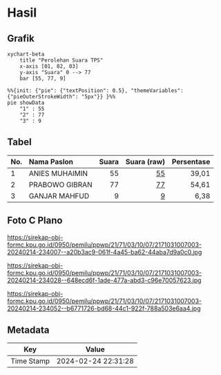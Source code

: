 # Hasil

## Grafik

```mermaid
xychart-beta
    title "Perolehan Suara TPS"
    x-axis [01, 02, 03]
    y-axis "Suara" 0 --> 77
    bar [55, 77, 9]
```

```mermaid
%%{init: {"pie": {"textPosition": 0.5}, "themeVariables": {"pieOuterStrokeWidth": "5px"}} }%%
pie showData
    "1" : 55
    "2" : 77
    "3" : 9
```

## Tabel

| No. | Nama Paslon    | Suara | Suara (raw) | Persentase |
|:--- |:-------------- | -----:| -----------:| ----------:|
| 1   | ANIES MUHAIMIN | 55    | [55][p-1]   | 39,01      |
| 2   | PRABOWO GIBRAN | 77    | [77][p-2]   | 54,61      |
| 3   | GANJAR MAHFUD  | 9     | [9][p-3]    | 6,38       |


[p-1]: https://github.com/gigit-pemilu/pemilu-2024-21-kepulauan-riau/blob/main/pilpres/hitung-suara/sub/21-kepulauan-riau/sub/71-kota-batam/sub/03-sekupang/sub/1007-tiban-lama/sub/003-tps/sub/paslon-1.txt
[p-2]: https://github.com/gigit-pemilu/pemilu-2024-21-kepulauan-riau/blob/main/pilpres/hitung-suara/sub/21-kepulauan-riau/sub/71-kota-batam/sub/03-sekupang/sub/1007-tiban-lama/sub/003-tps/sub/paslon-2.txt
[p-3]: https://github.com/gigit-pemilu/pemilu-2024-21-kepulauan-riau/blob/main/pilpres/hitung-suara/sub/21-kepulauan-riau/sub/71-kota-batam/sub/03-sekupang/sub/1007-tiban-lama/sub/003-tps/sub/paslon-3.txt

## Foto C Plano

https://sirekap-obj-formc.kpu.go.id/0950/pemilu/ppwp/21/71/03/10/07/2171031007003-20240214-234007--a20b3ac9-061f-4a45-ba62-44aba7d9a0c0.jpg

https://sirekap-obj-formc.kpu.go.id/0950/pemilu/ppwp/21/71/03/10/07/2171031007003-20240214-234028--648ecd6f-1ade-477a-abd3-c96e70057623.jpg

https://sirekap-obj-formc.kpu.go.id/0950/pemilu/ppwp/21/71/03/10/07/2171031007003-20240214-234052--b6771726-bd68-44c1-922f-788a503e6aa4.jpg


## Metadata

| Key        | Value               |
| ---------- | ------------------- |
| Time Stamp | 2024-02-24 22:31:28 |




